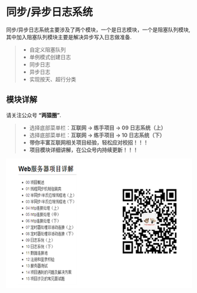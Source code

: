 
同步/异步日志系统
===============
同步/异步日志系统主要涉及了两个模块，一个是日志模块，一个是阻塞队列模块,其中加入阻塞队列模块主要是解决异步写入日志做准备.
> * 自定义阻塞队列
> * 单例模式创建日志
> * 同步日志
> * 异步日志
> * 实现按天、超行分类


模块详解
------------
请关注公众号 **“两猿圈”**.
> * 选择底部菜单栏：**互联网 -> 练手项目 -> 09 日志系统（上）**
> * 选择底部菜单栏：**互联网 -> 练手项目 -> 10 日志系统（下）**
> * **带你丰富互联网相关项目经验，轻松应对校招！！！**
> * **项目模块详细讲解，在公众号内持续更新！！！**

<div align=center><img src="https://github.com/twomonkeyclub/TinyWebServer/blob/master/root/test1.jpg" height="350"/> </div>